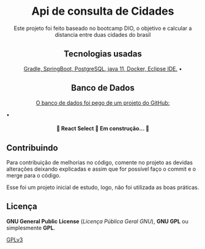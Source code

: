 <h1 align="center">Api de consulta de Cidades</h1>
<p align="center">Este projeto foi feito baseado no bootcamp DIO, o objetivo e calcular a distancia entre duas cidades do brasil</p>
<h2 align="center">Tecnologias usadas</h2>
<p align="center">
 <a href="#tecnologias">
 Gradle, SpringBoot, PostgreSQL, java 11, Docker, Eclipse IDE.</a> • 
</p>

<h2 align="center">Banco de Dados</h2>
<p align="center">
 <a href="#tecnologias">
	 O banco de dados foi pego de um projeto do GitHub:
	 <link rel = “alternate” href = “https://github.com/chinnonsantos/sql-paises-estados-cidades” hreflang = “pt-br” />
	 
 </a> • 
</p>

<h4 align="center"> 
	🚧  React Select 🚀 Em construção...  🚧
</h4>

## Contribuindo
 
Para contribuição de melhorias no código, comente no projeto as devidas alterações deixando explicadas e assim que for possível faço o commit e o merge para o código.
 
Esse foi um projeto inicial de estudo, logo, não foi utilizada as boas práticas.
 
## Licença
 
**GNU General Public License** (_Licença Pública Geral GNU_), **GNU GPL** ou simplesmente **GPL**.
 
[GPLv3](https://www.gnu.org/licenses/gpl-3.0.html) 
